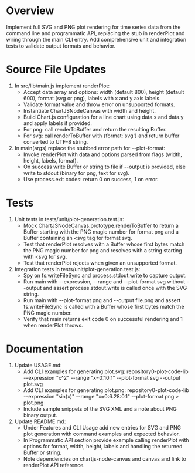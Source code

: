 # Overview
Implement full SVG and PNG plot rendering for time series data from the command line and programmatic API, replacing the stub in renderPlot and wiring through the main CLI entry. Add comprehensive unit and integration tests to validate output formats and behavior.

# Source File Updates
1. In src/lib/main.js implement renderPlot:
   - Accept data array and options: width (default 800), height (default 600), format (svg or png), labels with x and y axis labels.
   - Validate format value and throw error on unsupported formats.
   - Instantiate ChartJSNodeCanvas with width and height.
   - Build Chart.js configuration for a line chart using data.x and data.y and apply labels if provided.
   - For png: call renderToBuffer and return the resulting Buffer.
   - For svg: call renderToBuffer with {format:'svg'} and return buffer converted to UTF-8 string.
2. In main(args) replace the stubbed error path for --plot-format:
   - Invoke renderPlot with data and options parsed from flags (width, height, labels, format).
   - On success write Buffer or string to file if --output is provided, else write to stdout (binary for png, text for svg).
   - Use process.exit codes: return 0 on success, 1 on error.

# Tests
1. Unit tests in tests/unit/plot-generation.test.js:
   - Mock ChartJSNodeCanvas.prototype.renderToBuffer to return a Buffer starting with the PNG magic number for format png and a Buffer containing an <svg tag for format svg.
   - Test that renderPlot resolves with a Buffer whose first bytes match the PNG magic number for png and resolves with a string starting with <svg for svg.
   - Test that renderPlot rejects when given an unsupported format.
2. Integration tests in tests/unit/plot-generation.test.js:
   - Spy on fs.writeFileSync and process.stdout.write to capture output.
   - Run main with --expression, --range and --plot-format svg without --output and assert process.stdout.write is called once with the SVG string.
   - Run main with --plot-format png and --output file.png and assert fs.writeFileSync is called with a Buffer whose first bytes match the PNG magic number.
   - Verify that main returns exit code 0 on successful rendering and 1 when renderPlot throws.

# Documentation
1. Update USAGE.md:
   - Add CLI examples for generating plot.svg: repository0-plot-code-lib --expression "x^2" --range "x=0:10:1" --plot-format svg --output plot.svg
   - Add CLI examples for generating plot.png: repository0-plot-code-lib --expression "sin(x)" --range "x=0:6.28:0.1" --plot-format png > plot.png
   - Include sample snippets of the SVG XML and a note about PNG binary output.
2. Update README.md:
   - Under Features and CLI Usage add new entries for SVG and PNG plot generation with command examples and expected behavior.
   - In Programmatic API section provide example calling renderPlot with options for format, width, height, labels and handling the returned Buffer or string.
   - Note dependencies on chartjs-node-canvas and canvas and link to renderPlot API reference.